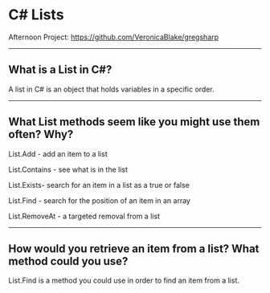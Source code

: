 # C# Lists

Afternoon Project: https://github.com/VeronicaBlake/gregsharp

---

## What is a List in C#?

A list in C# is an object that holds variables in a specific order.

---

## What List methods seem like you might use them often? Why?

List.Add -  add an item to a list

List.Contains -  see what is in the list 

List.Exists- search for an item in a list as a true or false 

List.Find - search for the position of an item in an array 

List.RemoveAt - a targeted removal from a list

--- 

## How would you retrieve an item from a list? What method could you use?

List.Find is a method you could use in order to find an item from a list. 
